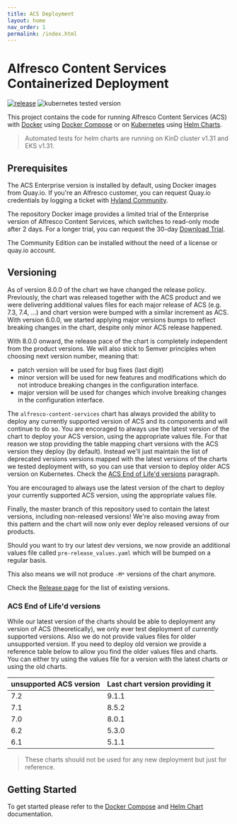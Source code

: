 ```yaml
---
title: ACS Deployment
layout: home
nav_order: 1
permalink: /index.html
---
```

# Alfresco Content Services Containerized Deployment

[![release](https://img.shields.io/github/v/release/Alfresco/acs-deployment?display_name=release)](https://github.com/Alfresco/acs-deployment/releases/latest)
![kubernetes tested version](https://img.shields.io/badge/k8s%20version-v1.31-blue)

This project contains the code for running Alfresco Content Services (ACS) with
[Docker](https://docs.docker.com/get-started) using [Docker
Compose](https://docs.docker.com/compose) or on
[Kubernetes](https://kubernetes.io) using [Helm Charts](https://helm.sh).

> Automated tests for helm charts are running on KinD cluster v1.31 and EKS v1.31.

## Prerequisites

The ACS Enterprise version is installed by default, using Docker images from
Quay.io. If you're an Alfresco customer, you can request Quay.io credentials by
logging a ticket with [Hyland Community](https://community.hyland.com).

The repository Docker image provides a limited trial of the Enterprise version
of Alfresco Content Services, which switches to read-only mode after 2 days. For
a longer trial, you can request the 30-day [Download
Trial](https://www.alfresco.com/platform/content-services-ecm/trial/download).

The Community Edition can be installed without the need of a license or quay.io
account.

## Versioning

As of version 8.0.0 of the chart we have changed the release policy.
Previously, the chart was released together with the ACS product and we were
delivering additional values files for each major release of ACS (e.g. 7.3,
7.4, ...) and chart version were bumped with a similar increment as ACS.
With version 6.0.0, we started applying major versions bumps to reflect
breaking changes in the chart, despite only minor ACS release happened.

With 8.0.0 onward, the release pace of the chart is completely independent from
the product versions. We will also stick to Semver principles when choosing
next version number, meaning that:

* patch version will be used for bug fixes (last digit)
* minor version will be used for new features and modifications which do not
  introduce breaking changes in the configuration interface.
* major version will be used for changes which involve breaking changes in the
  configuration interface.

The `alfresco-content-services` chart has always provided the ability to deploy
any currently supported version of ACS and its components and will continue to
do so. You are encoraged to always use the latest version of the chart to
deploy your ACS version, using the appropriate values file. For that reason we
stop providing the table mapping chart versions with the ACS version they
deploy (by default). Instead we'll just maintain the list of deprecated versions
versions mapped with the latest versions of the charts we tested deployment
with, so you can use that version to deploy older ACS version on Kubernetes.
Check the [ACS End of Life'd versions](#acs-end-of-lifed-versions) paragraph.

You are encouraged to always use the latest version of the chart to deploy your
currently supported ACS version, using the appropriate values file.

Finally, the master branch of this repository used to contain the latest
versions, including non-released versions!
We're also moving away from this pattern and the chart will now only ever
deploy released versions of our products.

Should you want to try our latest dev versions, we now provide an additional
values file called `pre-release_values.yaml` which will be bumped on a regular
basis.

This also means we will not produce `-M*` versions of the chart anymore.

Check the [Release page](https://github.com/Alfresco/acs-deployment/releases) for the list of existing versions.

### ACS End of Life'd versions

While our latest version of the charts should be able to deployment any version
of ACS (theoretically), we only ever test deployment of _currently_ supported
versions. Also we do not provide values files for older unsupported version. If
you need to deploy old version we provide a reference table below to allow you
find the older values files and charts. You can either try using the values
file for a version with the latest charts or using the old charts.

| unsupported ACS version | Last chart version providing it |
|-------------------------|---------------------------------|
| 7.2                     | 9.1.1                           |
| 7.1                     | 8.5.2                           |
| 7.0                     | 8.0.1                           |
| 6.2                     | 5.3.0                           |
| 6.1                     | 5.1.1                           |

> These charts should not be used for any new deployment but just for reference.

## Getting Started

To get started please refer to the [Docker Compose](compose.md) and [Helm Chart](helm.md) documentation.
